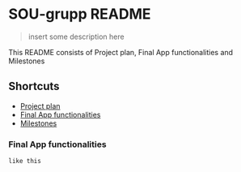 # SOU-grupp README
> insert some description here

This README consists of Project plan, Final App functionalities and Milestones

## Shortcuts
- [Project plan](https://github.com/joonasoispuu/SOU-grupp/projects/1)
- [Final App functionalities](https://github.com/joonasoispuu/SOU-grupp/issues/19)
- [Milestones](https://github.com/joonasoispuu/SOU-grupp/milestones/Final%20App%20functionalities)


### Final App functionalities
``
like this
``

### 
